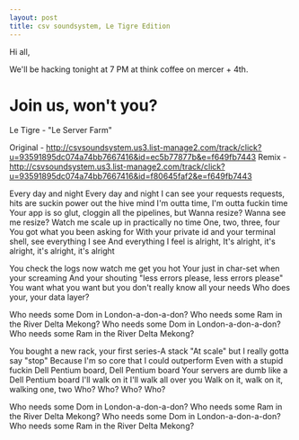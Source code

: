 ```yaml
---
layout: post
title: csv soundsystem, Le Tigre Edition
---
```



Hi all,

We'll be hacking tonight at 7 PM at think coffee on mercer + 4th.

Join us, won't you?
====================================================
Le Tigre - "Le Server Farm"

Original - http://csvsoundsystem.us3.list-manage2.com/track/click?u=93591895dc074a74bb7667416&id=ec5b77877b&e=f649fb7443
Remix - http://csvsoundsystem.us3.list-manage2.com/track/click?u=93591895dc074a74bb7667416&id=f80645faf2&e=f649fb7443

Every day and night
Every day and night
I can see your requests requests, hits are suckin power out the hive mind
I'm outta time, I'm outta fuckin time
Your app is so glut, cloggin all the pipelines, but
Wanna resize? Wanna see me resize?
Watch me scale up in practically no time
One, two, three, four
You got what you been asking for
With your private id and your terminal shell, see everything I see
And everything I feel is alright,
It's alright, it's alright, it's alright, it's alright

You check the logs now watch me get you hot
Your just in char-set when your screaming
And your shouting "less errors please, less errors please"
You want what you want but you don't really know all your needs
Who does your, your data layer?

Who needs some Dom in London-a-don-a-don?
Who needs some Ram in the River Delta Mekong?
Who needs some Dom in London-a-don-a-don?
Who needs some Ram in the River Delta Mekong?

You bought a new rack, your first series-A stack
"At scale" but I really gotta say "stop"
Because I'm so core that I could outperform
Even with a stupid fuckin Dell Pentium board, Dell Pentium board
Your servers are dumb like a Dell Pentium board
I'll walk on it
I'll walk all over you
Walk on it, walk on it, walking one, two
Who? Who? Who? Who?

Who needs some Dom in London-a-don-a-don?
Who needs some Ram in the River Delta Mekong?
Who needs some Dom in London-a-don-a-don?
Who needs some Ram in the River Delta Mekong?